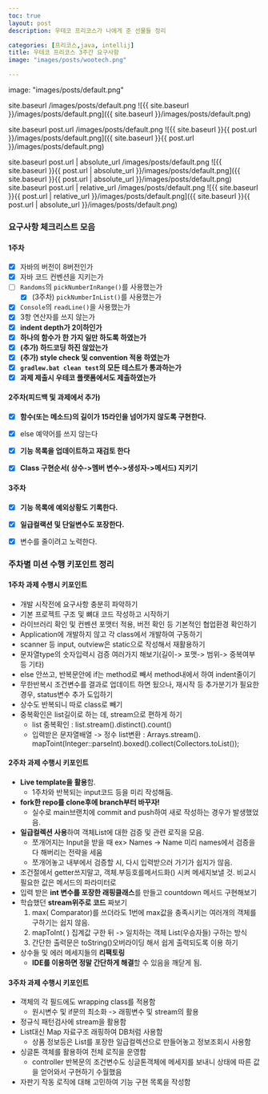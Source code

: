 ```yaml
---
toc: true
layout: post
description: 우테코 프리코스가 나에게 준 선물들 정리

categories: [프리코스,java, intellij]
title: 우테코 프리코스 3주간 요구사항
image: "images/posts/wootech.png"

---
```

image: "images/posts/default.png"

site.baseurl /images/posts/default.png
![{{ site.baseurl }}/images/posts/default.png]({{ site.baseurl }}/images/posts/default.png)

site.baseurl post.url /images/posts/default.png
![{{ site.baseurl }}{{ post.url }}/images/posts/default.png]({{ site.baseurl }}{{ post.url }}/images/posts/default.png)

site.baseurl post.url | absolute_url /images/posts/default.png
![{{ site.baseurl }}{{ post.url | absolute_url }}/images/posts/default.png]({{ site.baseurl }}{{ post.url | absolute_url }}/images/posts/default.png)
site.baseurl post.url | relative_url /images/posts/default.png
![{{ site.baseurl }}{{ post.url | relative_url }}/images/posts/default.png]({{ site.baseurl }}{{ post.url | absolute_url }}/images/posts/default.png)


### 요구사항 체크리스트 모음

#### 1주차

- [x] 자바의 버전이 8버전인가
- [x] 자바 코드 컨벤션을 지키는가
- [ ] `Randoms`의 `pickNumberInRange()`를 사용했는가
  - [x] (3주차) `pickNumberInList()`를 사용했는가
- [x] `Console`의 `readLine()`을 사용했는가
- [x] 3항 연산자를 쓰지 않는가
- [x] **indent depth가 2이하인가**
- [x] **하나의 함수가 한 가지 일만 하도록 하였는가**
- [x] **(추가) 하드코딩 하진 않았는가**
- [x] **(추가) style check 및 convention 적용 하였는가**
- [x] **`gradlew.bat clean test`의 모든 테스트가 통과하는가**
- [x] **과제 제출시 우테코 플랫폼에서도 제출하였는가**

#### 2주차(피드백 및 과제에서 추가)

- [x] **함수(또는 메소드)의 길이가 15라인을 넘어가지 않도록 구현한다.**
- [x] else 예약어를 쓰지 않는다

- [x] **기능 목록을 업데이트하고 재검토 한다**
- [x] **Class 구현순서( 상수->멤버 변수->생성자->메서드) 지키기**

#### 3주차

- [x] **기능 목록에 예외상황도 기록한다.**
- [x] **일급컬랙션 및 단일변수도 포장한다.**
- [x] 변수를 줄이려고 노력한다.


### 주차별 미션 수행 키포인트 정리

#### 1주차 과제 수행시 키포인트

- 개발 시작전에 요구사항 충분히 파악하기
- 기본 프로젝트 구조 및 뼈대 코드 작성하고 시작하기
- 라이브러리 확인 및 컨벤션 포맷터 적용, 버전 확인 등 기본적인 협업환경 확인하기
- Application에 개발하지 않고 각 class에서 개발하여 구동하기
- scanner 등 input, outview은 static으로 작성해서 재활용하기
- 문자열type의 숫자입력시 검증 여러가지 해보기(길이-> 포맷-> 범위-> 중복여부 등 기타)
- else 안쓰고, 반복문안에 if는 method로 빼서 method내에서 하여 indent줄이기
- 무한반복시 조건변수를 결과로 업데이트 하면 됬으나, 재시작 등 추가분기가 필요한 경우, status변수 추가 도입하기
- 상수도 반복되니 따로 class로 빼기
- 중복확인은 list길이로 하는 데, stream으로 편하게 하기
  - list 중복확인 : list.stream().distinct().count()
  - 입력받은 문자열배열 -> 정수 list변환 :  Arrays.stream(). mapToint(Integer::parseInt).boxed().collect(Collectors.toList());


#### 2주차 과제 수행시 키포인트

- **Live template을 활용**함.
  - 1주차와 반복되는 input코드 등을 미리 작성해둠.
- **fork한 repo를 clone후에 branch부터 바꾸자!**
  - 실수로 main브랜치에 commit and push하여 새로 작성하는 경우가 발생했었음.
- **일급컬렉션 사용**하여 객체List에 대한 검증 및 관련 로직을 모음.
  - 쪼개어지는 Input을 받을 때 ex> Names -> Name 미리 names에서 검증을 다 해버리는 전략을 세움
  - 쪼개어놓고 내부에서 검증할 시, 다시 입력받으러 가기가 쉽지가 않음.
- 조건절에서 getter쓰지말고, 객체.부등호를메서드화() 시켜 메세지보낼 것. 비교시 필요한 값은 메서드의 파라미터로
- 입력 받은 **int 변수를 포장한 래핑클래스**를 만들고 countdown 메서드 구현해보기
- 학습했던 **stream위주로 코드** 짜보기
  1. max( Comparator)를 쓰더라도 1번에 max값을 충족시키는 여러개의 객체를 구하기는 쉽지 않음.
  2. mapToInt( ) 집계값 구한 뒤 -> 일치하는 객체 List(우승자들) 구하는 방식
  3. 간단한 출력문은 toString()오버라이딩 해서 쉽게 출력되도록 이용 하기
- 상수들 및 에러 메세지들의 **리팩토링**
  - **IDE를 이용하면 정말 간단하게 해결**할 수 있음을 깨닫게 됨.

#### 3주차 과제 수행시 키포인트

- 객체의 각 필드에도 wrapping class를 적용함
  - 원시변수 및 if문의 최소화 -> 래핑변수 및 stream의 활용
- 정규식 패턴검사에 stream을 활용함
- List대신 Map 자료구조 래핑하여 DB처럼 사용함
  - 상품 정보등은 List를 포장한 일급컬렉션으로 만들어놓고 정보조회시 사용함
- 싱글톤 객체를 활용하여 전체 로직을 운영함
  - controller 반복문의 조건변수도 싱글톤객체에 메세지를 보내니 상태에 따른 값을 얻어와서 구현하기 수월했음
- 자판기 작동 로직에 대해 고민하여 기능 구현 목록을 작성함